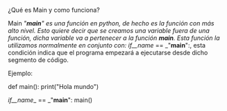 ¿Qué es Main y como funciona?

Main _"__main__" es una función en python, de hecho es la función con más alto nivel. 
Esto quiere decir que se creamos una variable fuera de una función, dicha variable va a pertenecer a la función __main__.
Esta función la utilizamos normalmente en conjunto con: _if__name__ == _"__main__":, esta condición indica que el programa empezará a ejecutarse desde dicho segmento de código.

Ejemplo:

def main():
	print("Hola mundo")

_if__name__ == _"__main__":
	main()
